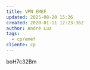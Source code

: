 ```yaml
---
title: VPN EMEF
updated: 2025-08-20 15:26
created: 2020-01-11 12:23:36Z
author: André Luz
tags:
  - cp/emef
cliente: cp
---
```


boH7c32Bm
